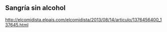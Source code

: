 ## Sangría sin alcohol

http://elcomidista.elpais.com/elcomidista/2013/08/14/articulo/1376456400_137645.html
